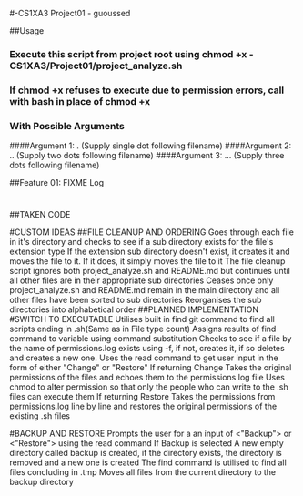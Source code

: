 #-CS1XA3 Project01 - guoussed

##Usage 
### Execute this script from project root using chmod +x -CS1XA3/Project01/project_analyze.sh
### If chmod +x refuses to execute due to permission errors, call with bash in place of chmod +x
### With Possible Arguments 
####Argument 1: . (Supply single dot following filename)
####Argument 2: .. (Supply two dots following filename)
####Argument 3: ... (Supply three dots following filename)

##Feature 01: FIXME Log
#
##TAKEN CODE

#CUSTOM IDEAS
##FILE CLEANUP AND ORDERING
Goes through each file in it's directory and checks to see if a sub directory exists for the file's extension type
If the extension sub directory doesn't exist, it creates it and moves the file to it. If it does, it simply moves the file to it
The file cleanup script ignores both project_analyze.sh and README.md but continues until all other files are in their appropriate sub directories
Ceases once only project_analyze.sh and README.md remain in the main directory and all other files have been sorted to sub directories
Reorganises the sub directories into alphabetical order
##PLANNED IMPLEMENTATION
#SWITCH TO EXECUTABLE
Utilises built in find git command to find all scripts ending in .sh(Same as in File type count)
Assigns results of find command to variable using command substitution
Checks to see if a file by the name of permissions.log exists using -f, if not, creates it, if so deletes and creates a new one.
Uses the read command to get user input in the form of either "Change" or "Restore"
If returning Change 
Takes the original permissions of the files and echoes them to the permissions.log file
Uses chmod to alter permission so that only the people who can write to the .sh files can execute them
If returning Restore
Takes the permissions from permissions.log line by line and restores the original permissions of the existing .sh files

#BACKUP AND RESTORE
Prompts the user for a an input of <"Backup"> or <"Restore"> using the read command
If Backup is selected
A new empty directory called backup is created, if the directory exists, the directory is removed and a new one is created
The find command is utilised to find all files concluding in .tmp
Moves all files from the current directory to the backup directory

